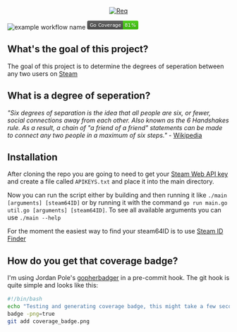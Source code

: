 
<p align="center">
  <a href="https://github.com/IamCathal/Req">
    <img
      alt="Req"
      src="https://i.imgur.com/OBMzTA1.png"
      width="760"
    />
  </a>
</p>

![example workflow name](https://github.com/IamCathal/steamFriendsGraphing/workflows/Go/badge.svg) ![coverage badge](coverage_badge.png)

## What's the goal of this project? 
The goal of this project is to determine the degrees of seperation between any two users on [Steam](https://store.steampowered.com/)

## What is a degree of seperation?
*"Six degrees of separation is the idea that all people are six, or fewer, social connections away from each other. Also known as the 6 Handshakes rule. As a result, a chain of "a friend of a friend" statements can be made to connect any two people in a maximum of six steps."* - [Wikipedia](https://en.wikipedia.org/wiki/Six_degrees_of_separation)

## Installation
After cloning the repo you are going to need to get your [Steam Web API key](https://partner.steamgames.com/doc/webapi_overview/auth) and create a file called `APIKEYS.txt` and place it into the main directory.

Now you can run the script either by building and then running it like `./main [arguments] [steam64ID]` or by running it with the command `go run main.go util.go [arguments] [steam64ID]`. To see all available arguments you can use `./main --help`

For the moment the easiest way to find your steam64ID is to use [Steam ID Finder](https://steamidfinder.com/)


## How do you get that coverage badge?

I'm using Jordan Pole's [gopherbadger](https://github.com/jpoles1/gopherbadger) in a pre-commit hook. The git hook is quite simple and looks like this:
```bash
#!/bin/bash
echo "Testing and generating coverage badge, this might take a few seconds"
badge -png=true
git add coverage_badge.png
```
